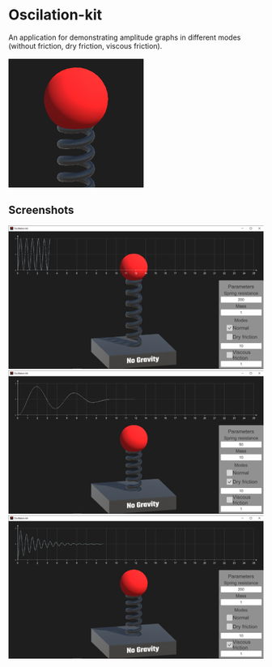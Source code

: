 # Oscilation-kit
An application for demonstrating amplitude graphs in different modes (without friction, dry friction, viscous friction).
<br>
<br>
![1](Assets/Materials/Logo.png)
<br>
## Screenshots<br>
![2](Images/1.png)
<br>
![3](Images/2.png)
<br>
![3](Images/3.png)
<br>

